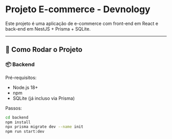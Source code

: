 # Projeto E-commerce - Devnology

Este projeto é uma aplicação de e-commerce com front-end em React e back-end em NestJS + Prisma + SQLite.

---

## 🚀 Como Rodar o Projeto

### 📦 Backend

Pré-requisitos:

- Node.js 18+
- npm
- SQLite (já incluso via Prisma)

Passos:

```bash
cd backend
npm install
npx prisma migrate dev --name init
npm run start:dev